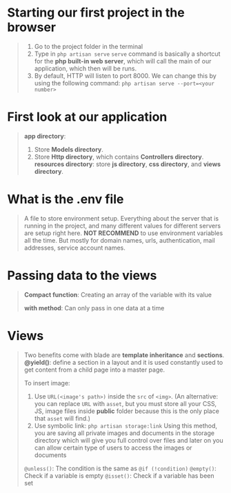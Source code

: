 # Starting our first project in the browser
>1. Go to the project folder in the terminal
>2. Type in `php artisan serve`
>	`serve` command is basically a shortcut for the **php built-in web server**, which will call the main of our application, which then will be runs.
>3. By default, HTTP will listen to port 8000. We can change this by using the following command: `php artisan serve --port=<your number>` 

# First look at our application
>**app directory**: 
>	1. Store **Models directory**.
>	2. Store **Http directory**, which contains **Controllers directory**.
>**resources directory**: store **js directory**, **css directory**, and **views directory**.

# What is the .env file
>A file to store environment setup. Everything about the server that is running in the project, and many different values for different servers are setup right here.
>**NOT RECOMMEND** to use environment variables all the time. But mostly for domain names, urls, authentication, mail addresses, service account names.

# Passing data to the views
>**Compact function**: Creating an array of the variable with its value
>
>**with method**: Can only pass in one data at a time

# Views
>Two benefits come with blade are **template inheritance** and **sections**.
>**@yield()**: define a section in a layout and it is used constantly used to get content from a child page into a master page.
>
>To insert image:
>1. Use `URL(<image's path>)` inside the `src` of `<img>`. (An alternative: you can replace `URL` with `asset`, but you must store all your CSS, JS, image files inside **public** folder because this is the only place that `asset` will find.)
>2. Use symbolic link: `php artisan storage:link`
>	Using this method, you are saving all private images and documents in the storage directory which will give you full control over files and later on you can allow certain type of users to access the images or documents
>
>`@unless()`: The condition is the same as `@if (!condition)`
>`@empty()`: Check if a variable is empty 
>`@isset()`: Check if a variable has been set